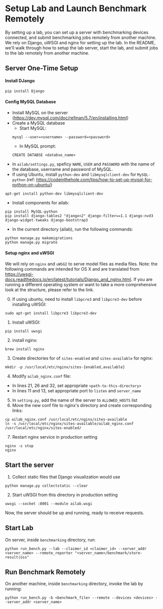 # Setup Lab and Launch Benchmark Remotely

By setting up a lab, you can set up a server with benchmarking devices connected, and submit benchmarking jobs remotely from another machine. We rely on Django, uWSGI and nginx for setting up the lab. In the README, we'll walk through how to setup the lab server, start the lab, and submit jobs to the lab remotely from another machine.

## Server One-Time Setup

#### Install DJango
```
pip install Django
```

#### Config MySQL Database
- Install MySQL on the server (https://dev.mysql.com/doc/refman/5.7/en/installing.html)
- Create a MySQL database
  - Start MySQL:
  ```
  mysql --user=<username> --password=<password>
  ```
  - In MySQL prompt:
  ```
  CREATE DATABSE <databse_name>
  ```
- In `ailab/settings.py`, speficy `NAME`, `USER` and `PASSWORD` with the name
of the database, username and password of MySQL.
- If using Ubuntu, install `python-dev` and `libmysqlclient-dev` for `MySQL-python` (ref: https://codeinthehole.com/tips/how-to-set-up-mysql-for-python-on-ubuntu/)
```
apt-get install python-dev libmysqlclient-dev
```


- Install components for ailab:
```
pip install MySQL-python
pip install django-tables2 "django<2" django-filter==1.1 django-nvd3 django-widget-tweaks django-bootstrap3
```
- In the current directory (ailab), run the following commands:
```
python manage.py makemigrations
python manage.py migrate
```

#### Setup nginx and uWSGI
We will rely on `nginx` and `uWSGI` to serve model files as media files.
Note: the following commands are intended for OS X and are translated from https://uwsgi-docs.readthedocs.io/en/latest/tutorials/Django_and_nginx.html. If you are running a different operating system or want to take a more comprehensive look at the structure, please refer to the link.

0. If using ubuntu, need to install `libpcre3` and `libpcre3-dev` before installing uWSGI:
```
sudo apt-get install libpcre3 libpcre3-dev
```
1. Install uWSGI:
```
pip install uwsgi
```


2. install nginx:
```
brew install nginx
```
3. Create directories for of `sites-enabled` and `sites-available` for nginx:
```
mkdir -p /usr/local/etc/nginx/sites-{enabled,available}
```
4. Modify `ailab_nginx.conf` file:
  - In lines 21, 26 and 32, set appropriate `<path-to-this-directory>`
  - In lines 11 and 13, set appropriate port to `listen` and `server_name`

5. In `setting.py`, add the name of the server to `ALLOWED_HOSTS` list
6. Move the new conf file to nginx's directory and create corresponding links:
```
cp ailab_nginx.conf /usr/local/etc/nginx/sites-available
ln -s /usr/local/etc/nginx/sites-available/ailab_nginx.conf /usr/local/etc/nginx/sites-enabled/
```
7. Restart nginx service in production setting
```
nginx -s stop
nginx
```

## Start the server
1. Collect static files that Django visualization would use
```
python manage.py collectstatic --clear
```
2. Start uWSGI from this directory in production setting
```
uwsgi --socket :8001 --module ailab.wsgi
```

Now, the server should be up and running, ready to receive requests.


## Start Lab
On server, inside `benchmarking` directory, run:
```
python run_bench.py --lab --claimer_id <claimer_id> --server_addr <server_name> --remote_reporter "<server_name>/benchmark/store-result|oss"
```

## Run Benchmark Remotely
On another machine, inside `benchmarking` directory, invoke the lab by running:
```
python run_bench.py -b <benchmark_file> --remote --devices <devices> --server_addr <server_name>
```
